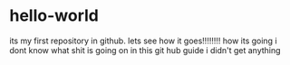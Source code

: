 # hello-world
its my first repository in github. lets see how it goes!!!!!!!!
how its going 
i dont know what shit is going on in this git hub guide
i didn't get anything
